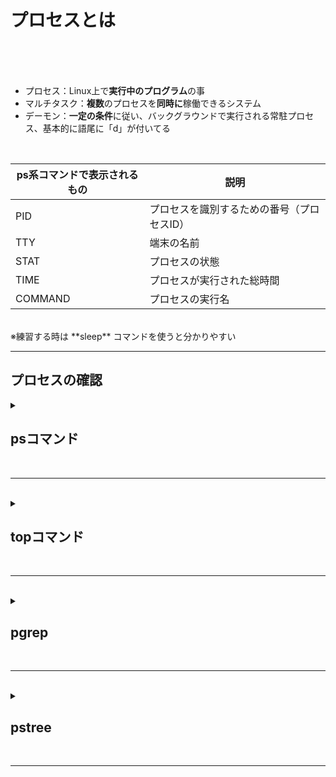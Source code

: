 # プロセスとは

<br>
<br>
<br>

 - プロセス：Linux上で**実行中のプログラム**の事
 - マルチタスク：**複数**のプロセスを**同時に**稼働できるシステム
 - デーモン：**一定の条件**に従い、バックグラウンドで実行される常駐プロセス、基本的に語尾に「d」が付いてる

<br>

| ps系コマンドで表示されるもの | 説明 |
|--|--|
| PID | プロセスを識別するための番号（プロセスID） |
| TTY | 端末の名前 |
| STAT | プロセスの状態 |
| TIME | プロセスが実行された総時間 |
| COMMAND | プロセスの実行名 |
 
 <br>
 ※練習する時は **sleep** コマンドを使うと分かりやすい
 
 ----------

## プロセスの確認

<details>  
<summary>
 
## psコマンド 

</summary>
 <br>
 
| コマンド | 基本構文 |
|--|--|
| ps | ps [オプション] |
| 動作しているプロセスの一覧を表示する |  |

<br>

| オプション | 説明 |
|--|--|
| a | ユーザーが実行した全てのプロセスを表示する |
| x | ユーザーが制御していない（デーモン）などのプロセスを表示する |
| u | ユーザー名も表示する |
| -e | 全てのプロセスを表示する |
| -f | 起動時間なども含めた詳細な情報（完全なフォーマット）を表示する |
| f | プロセスの親子関係をツリー状で表示する |
| -l | 詳細情報を表示する |
</details>

<br>

-----------
<br>



<details>  
<summary> 

## topコマンド
  </summary>
 <br>
 
| コマンド | 基本構文 |
|--|--|
| top | top [オプション] |
| 稼働中のプロセスの一覧を継続的に（リアルタイムで）監視する |  |
 
<br>

| オプション | 説明 |
|--|--|
| -d 秒数 | 更新間隔を秒単位で指定 |
| -u ユーザー名 | 特定ユーザーのプロセスのみ表示 |
| -p PID | 指定したプロセスIDのみ監視 |
| -n 回数 | 更新回数を指定して自動終了 |
| -b | バッチモード（出力をログ用に整形） |
 </details>

<br>

-------
<br>


<details>  
<summary> 

## pgrep
</summary> 
<br>
 
 
| コマンド | 基本構文 |
|--|--|
| pgrep | pgrep [オプション] パターン |
| 特定のPIDを調べる |  |

<br>

| オプション | 説明 |
|--|--|
| -l | PIDに加えてプロセス名も表示する |
| -u | 指定されたユーザー権限で実行されているプロセスを表示する |
</details>

<br>

------------
<br>

<details>
<summary>

 ## pstree
 
</summary>
<br>

`プロセスが新たなプロセスの実行をすることがあり、そのプロセスの親子関係を階層構造で表示する`
</details>

<br>

----------
<br>

